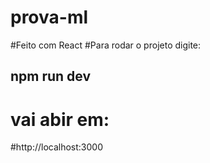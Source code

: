 # prova-ml
#Feito com React
#Para rodar o projeto digite:
## npm run dev

# vai abir em:
#http://localhost:3000
